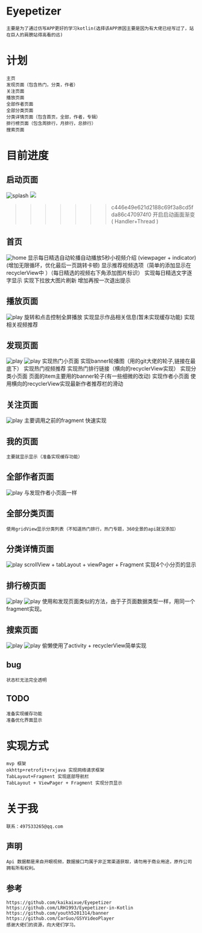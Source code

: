 
# Eyepetizer
    主要是为了通过仿写APP更好的学习kotlin(选择该APP原因主要是因为有大佬已经写过了，站在巨人的肩膀站得高看的远)

# 计划
    主页
    发现页面（包含热门，分类，作者）
    关注页面
    播放页面   
    全部作者页面
    全部分类页面
    分类详情页面（包含首页，全部，作者，专辑）
    排行榜页面（包含周排行，月排行，总排行）
    搜索页面
    
# 目前进度 

## 启动页面
![splash](https://github.com/zyqzyq/Eyepetizer-kotlin/blob/master/screenshots/splash.png)
![](https://github.com/zyqzyq/Eyepetizer-kotlin/blob/master/screenshots/splash.png)
>>>>>>> c446e49e621d2188c69f3a8cd5fda86c470974f0
    开启启动画面渐变 ( Handler+Thread )

## 首页
![home](https://github.com/zyqzyq/Eyepetizer-kotlin/blob/master/screenshots/home.png)
    显示每日精选自动轮播自动播放5秒小视频介绍 (viewpager + indicator)(增加无限循环，优化最后一页跳转卡顿)
    显示推荐视频选项（简单的添加显示在recyclerView中 ）（每日精选的视频右下角添加图片标识）
    实现每日精选文字逐字显示
    实现下拉放大图片刷新
    增加再按一次退出提示
## 播放页面
![play](https://github.com/zyqzyq/Eyepetizer-kotlin/blob/master/screenshots/categoryDetail.png)
    旋转和点击控制全屏播放
    实现显示作品相关信息(暂未实现缓存功能)
    实现相关视频推荐
## 发现页面
![play](https://github.com/zyqzyq/Eyepetizer-kotlin/blob/master/screenshots/discoverHot.png)
![play](https://github.com/zyqzyq/Eyepetizer-kotlin/blob/master/screenshots/discoverCategory.png)
    实现热门小页面
    实现banner轮播图（用的git大佬的轮子,链接在最底下）
    实现热门视频推荐
    实现热门排行链接（横向的recyclerView实现）
    实现分类小页面
    页面的item主要用的banner轮子(有一些细微的改动)
    实现作者小页面
    使用横向的recyclerView实现最新作者推荐栏的滑动
## 关注页面
![play](https://github.com/zyqzyq/Eyepetizer-kotlin/blob/master/screenshots/follow.png)
    主要调用之前的fragment 快速实现
## 我的页面
    主要就显示显示（准备实现缓存功能）
## 全部作者页面
![play](https://github.com/zyqzyq/Eyepetizer-kotlin/blob/master/screenshots/pgcsAll.png)
    与发现作者小页面一样
## 全部分类页面
    使用gridView显示分类列表（不知道热门排行，热门专题，360全景的api就没添加）
## 分类详情页面
![play](https://github.com/zyqzyq/Eyepetizer-kotlin/blob/master/screenshots/categoryDetail.png)
    scrollView + tabLayout + viewPager + Fragment  实现4个小分页的显示
    
## 排行榜页面
![play](https://github.com/zyqzyq/Eyepetizer-kotlin/blob/master/screenshots/rankList1.png)
![play](https://github.com/zyqzyq/Eyepetizer-kotlin/blob/master/screenshots/rankList2.png)
    使用和发现页面类似的方法，由于子页面数据类型一样，用同一个fragment实现。
    
## 搜索页面
![play](https://github.com/zyqzyq/Eyepetizer-kotlin/blob/master/screenshots/search1.png)
![play](https://github.com/zyqzyq/Eyepetizer-kotlin/blob/master/screenshots/search2.png)
    偷懒使用了activity + recyclerView简单实现
    
## bug
    状态栏无法完全透明
## TODO
    准备实现缓存功能
    准备优化界面显示
   
# 实现方式
    mvp 框架
    okhttp+retrofit+rxjava 实现网络请求框架
    TabLayout+Fragment 实现底部导航栏
    TabLayout + ViewPager + Fragment 实现分页显示
    
# 关于我
    联系：497533265@qq.com    
## 声明
    Api 数据都是来自开眼视频，数据接口均属于非正常渠道获取，请勿用于商业用途，原作公司拥有所有权利。
    
## 参考
    https://github.com/kaikaixue/Eyepetizer
    https://github.com/LRH1993/Eyepetizer-in-Kotlin
    https://github.com/youth5201314/banner
    https://github.com/CarGuo/GSYVideoPlayer
    感谢大佬们的资源，向大佬们学习。
